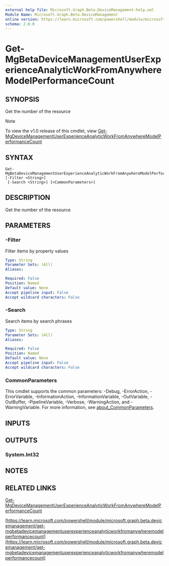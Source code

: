 ```yaml
---
external help file: Microsoft.Graph.Beta.DeviceManagement-help.xml
Module Name: Microsoft.Graph.Beta.DeviceManagement
online version: https://learn.microsoft.com/powershell/module/microsoft.graph.beta.devicemanagement/get-mgbetadevicemanagementuserexperienceanalyticworkfromanywheremodelperformancecount
schema: 2.0.0
---
```


# Get-MgBetaDeviceManagementUserExperienceAnalyticWorkFromAnywhereModelPerformanceCount

## SYNOPSIS
Get the number of the resource

> [!NOTE]
> To view the v1.0 release of this cmdlet, view [Get-MgDeviceManagementUserExperienceAnalyticWorkFromAnywhereModelPerformanceCount](/powershell/module/Microsoft.Graph.DeviceManagement/Get-MgDeviceManagementUserExperienceAnalyticWorkFromAnywhereModelPerformanceCount?view=graph-powershell-1.0)

## SYNTAX

```
Get-MgBetaDeviceManagementUserExperienceAnalyticWorkFromAnywhereModelPerformanceCount [-Filter <String>]
 [-Search <String>] [<CommonParameters>]
```

## DESCRIPTION
Get the number of the resource

## PARAMETERS

### -Filter
Filter items by property values

```yaml
Type: String
Parameter Sets: (All)
Aliases:

Required: False
Position: Named
Default value: None
Accept pipeline input: False
Accept wildcard characters: False
```

### -Search
Search items by search phrases

```yaml
Type: String
Parameter Sets: (All)
Aliases:

Required: False
Position: Named
Default value: None
Accept pipeline input: False
Accept wildcard characters: False
```

### CommonParameters
This cmdlet supports the common parameters: -Debug, -ErrorAction, -ErrorVariable, -InformationAction, -InformationVariable, -OutVariable, -OutBuffer, -PipelineVariable, -Verbose, -WarningAction, and -WarningVariable. For more information, see [about_CommonParameters](http://go.microsoft.com/fwlink/?LinkID=113216).

## INPUTS

## OUTPUTS

### System.Int32
## NOTES

## RELATED LINKS
[Get-MgDeviceManagementUserExperienceAnalyticWorkFromAnywhereModelPerformanceCount](/powershell/module/Microsoft.Graph.DeviceManagement/Get-MgDeviceManagementUserExperienceAnalyticWorkFromAnywhereModelPerformanceCount?view=graph-powershell-1.0)

[https://learn.microsoft.com/powershell/module/microsoft.graph.beta.devicemanagement/get-mgbetadevicemanagementuserexperienceanalyticworkfromanywheremodelperformancecount](https://learn.microsoft.com/powershell/module/microsoft.graph.beta.devicemanagement/get-mgbetadevicemanagementuserexperienceanalyticworkfromanywheremodelperformancecount)



